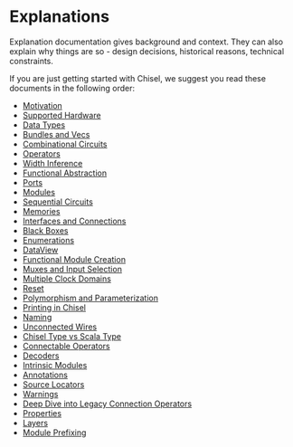 # Explanations

Explanation documentation gives background and context.
They can also explain why things are so - design decisions,
historical reasons, technical constraints.

If you are just getting started with Chisel, we suggest you
read these documents in the following order:

* [Motivation](explanations/motivation)
* [Supported Hardware](explanations/supported-hardware)
* [Data Types](explanations/data-types)
* [Bundles and Vecs](explanations/bundles-and-vecs)
* [Combinational Circuits](explanations/combinational-circuits)
* [Operators](explanations/operators)
* [Width Inference](explanations/width-inference)
* [Functional Abstraction](explanations/functional-abstraction)
* [Ports](explanations/ports)
* [Modules](explanations/modules)
* [Sequential Circuits](explanations/sequential-circuits)
* [Memories](explanations/memories)
* [Interfaces and Connections](explanations/interfaces-and-connections)
* [Black Boxes](explanations/blackboxes)
* [Enumerations](explanations/chisel-enum)
* [DataView](explanations/dataview)
* [Functional Module Creation](explanations/functional-module-creation)
* [Muxes and Input Selection](explanations/muxes-and-input-selection)
* [Multiple Clock Domains](explanations/multi-clock)
* [Reset](explanations/reset)
* [Polymorphism and Parameterization](explanations/polymorphism-and-parameterization)
* [Printing in Chisel](explanations/printing)
* [Naming](explanations/naming)
* [Unconnected Wires](explanations/unconnected-wires)
* [Chisel Type vs Scala Type](explanations/chisel-type-vs-scala-type)
* [Connectable Operators](explanations/connectable)
* [Decoders](explanations/decoder)
* [Intrinsic Modules](explanations/intrinsics)
* [Annotations](explanations/annotations)
* [Source Locators](explanations/source-locators)
* [Warnings](explanations/warnings)
* [Deep Dive into Legacy Connection Operators](explanations/connection-operators)
* [Properties](explanations/properties)
* [Layers](explanations/layers)
* [Module Prefixing](explanations/moduleprefix)
